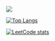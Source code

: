 
<a href="@vladislav_acc">
  <img src="https://img.shields.io/badge/Telegram-2CA5E0?style=for-the-badge&logo=telegram&logoColor=white" />
</a>                   

[![Top Langs](https://github-readme-stats.vercel.app/api/?username=vladislav-gh-dump&theme=dark)](https://github.com/vladislav-gh-dump/github-readme-stats)

[![LeetCode stats](https://leetcode-stats-six.vercel.app/?username=user2875qj&theme=dark)](https://github.com/vladislav-gh-dump/github-readme-stats)
